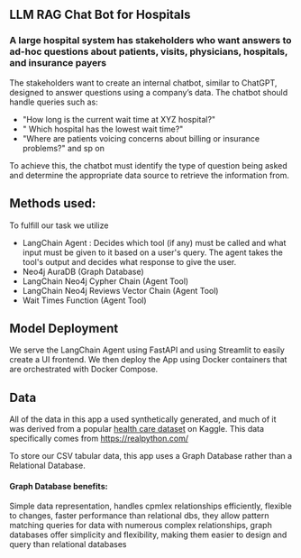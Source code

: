 ## LLM RAG Chat Bot for Hospitals

### A large hospital system has stakeholders who want answers to ad-hoc questions about patients, visits, physicians, hospitals, and insurance payers

The stakeholders want to create an internal chatbot, similar to ChatGPT, designed to answer questions using a company’s data. The chatbot should handle queries such as:
  * "How long is the current wait time at XYZ hospital?"
  * " Which hospital has the lowest wait time?"
  * "Where are patients voicing concerns about billing or insurance problems?" and sp on

To achieve this, the chatbot must identify the type of question being asked and determine the appropriate data source to retrieve the information from.

## Methods used:
To fulfill our task we utilize 
  * LangChain Agent : Decides which tool (if any) must be called and what input must be given to it based on a user's query. The agent takes the tool's output and decides what response to give the user.
  * Neo4j AuraDB (Graph Database)
  * LangChain Neo4j Cypher Chain (Agent Tool)
  * LangChain Neo4j Reviews Vector Chain (Agent Tool)
  * Wait Times Function (Agent Tool)

## Model Deployment
We serve the LangChain Agent using FastAPI and using Streamlit to easily create a UI frontend. 
We then deploy the App using Docker containers that are orchestrated with Docker Compose.

## Data
All of the data in this app a used synthetically generated, and much of it was derived from a popular [health care dataset](https://www.kaggle.com/datasets/prasad22/healthcare-dataset) on Kaggle. This data specifically comes from https://realpython.com/ 

To store our CSV tabular data, this app uses a Graph Database rather than a Relational Database.

#### Graph Database benefits:

Simple data representation, handles cpmlex relationships efficiently, flexible to changes, faster performance than relational dbs, they allow pattern matching queries for data with numerous complex relationships, graph databases offer simplicity and flexibility, making them easier to design and query than relational databases
